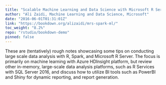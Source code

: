 ```yaml
---
title: "Scalable Machine Learning and Data Science with Microsoft R Server and Spark"
author: "Ali Zaidi, Machine Learning and Data Science, Microsoft"
date: "2016-06-01T01:31:01Z"
link: "https://bookdown.org/alizaidi/mrs-spark-ml/"
toc_weight: "8.2%"
repo: "rstudio/bookdown-demo"
pinned: false
---
```


These are (tentatively) rough notes showcasing some tips on conducting large scale data analysis with R, Spark, and Microsoft R Server. The focus is primarily on machine learning with Azure HDInsight platform, but review other in-memory, large-scale data analysis platforms, such as R Services with SQL Server 2016, and discuss how to utilize BI tools such as PowerBI and Shiny for dynamic reporting, and report generation.
